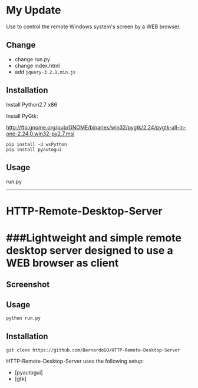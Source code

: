 # My Update

Use to control the remote Windows system's screen by a WEB browser.

## Change

- change run.py
- change index.html
- add `jquery-3.2.1.min.js`

## Installation

Install Python2.7 x86

Install PyGtk:

http://ftp.gnome.org/pub/GNOME/binaries/win32/pygtk/2.24/pygtk-all-in-one-2.24.0.win32-py2.7.msi

```
pip install -U wxPython
pip install pyautogui
```

## Usage

run.py <ip> <port>


---------------------


# HTTP-Remote-Desktop-Server
###Lightweight and simple remote desktop server designed to use a WEB browser as client
==================


## Screenshot


## Usage
```bash
python run.py
```

## Installation

```
git clone https://github.com/BernardoGO/HTTP-Remote-Desktop-Server
```

HTTP-Remote-Desktop-Server uses the following setup:
* [pyautogui]
* [gtk]
